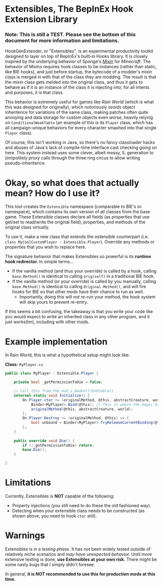 # Extensibles, The BepInEx Hook Extension Library

### Note: This is still a TEST. Please see the bottom of this document for more information and limitations.

HookGenExtender, or "Extensibles", is an experimental productivity toolkit designed to layer on top of BepInEx's built-in Hooks library. It is closely inspired by the underlying behavior of Sponge's [Mixin](https://github.com/SpongePowered/Mixin) for *Minecraft*. The behavior of Mixins requires hook classes to be instances (rather than static, like BIE hooks), and just before startup, the bytecode of a modder's mixin class is merged in with that of the class they are modding. The result is that the mixin class gets melded into the original class, and thus it gets to behave as if it is an instance of the class it is injecting into; for all intents and purposes, it *is* that class.

This behavior is extremely useful for games like *Rain World* (which is what this was designed for originally), which notoriously *avoids* object inheritence for variations of the same class, making patches often quite annoying and data storage for custom objects even worse, heavily relying on `ConditionalWeakTable` (an example of this is its `Player` class, which has all campaign-unique behaviors for every character smashed into that single `Player` class).

Of course, this isn't working in Java, so there's no fancy classloader hacks and abuses of Java's lack of compile-time interface cast checking going on here. This system instead uses some clever, albeit messy, IL generation to (im)politely proxy calls through the three ring circus to allow writing pseudo-inheritence.

# Okay, so what does that actually mean? How do I use it?

This tool creates the `Extensible` namespace (comparable to BIE's `On` namespace), which contains its own version of all classes from the base game. These Extensible classes declare all fields (as properties that use get/set to read/write the original field), properties, and methods of the original class virtually.

To use it, make a new class that extends the extensible counterpart (i.e. `class MyCoolCustomPlayer : Extensible.Player`). Override any methods or properties that you wish to replace here.

The signature behavior that makes Extensibles so powerful is its **runtime hook redirector.** In simple terms...
* If the vanilla method (and thus your override) is called by a hook, calling `base.Method()` is identical to calling `orig(self)` in a traditional BIE hook.
* If the vanilla method (or your override) is called by you manually, calling `base.Method()` is identical to calling `Original.Method()`, and will fire hooks for BIE so that other mods have their chance to run as well.
  * Importantly, doing this will *not* re-run your method, the hook system will skip yours to prevent re-entry.

If this seems a bit confusing, the takeaway is that you write your code like you would expect to write an inherited class in any other program, and it just works(tm), including with other mods.

# Example implementation

In Rain World, this is what a hypothetical setup might look like:

**Class:** `MyPlayer.cs`
```cs
public class MyPlayer : Extensible.Player {

	private bool _gotPermissionToDie = false;

	// Call this from the mod's Awake()/OnEnable()
	internal static void Initialize() {
		On.Player.ctor += (originalMethod, @this, abstractCreature, world) => {
			Binder<MyPlayer>.Bind(@this); // This is where the magic happens.
			originalMethod(@this, abstractCreature, world);
		};
		On.Player.Destroy += (originalMethod, @this) => {
			bool unbound = Binder<MyPlayer>.TryReleaseCurrentBinding(@this);
		};
	}
	
	public override void Die() {
		if (!_gotPermissionToDie) return;
		base.Die();
	}

}
```

# Limitations

Currently, Extensibles is **NOT** capable of the following:
- Property injections (you still need to do these the old fashioned way).
- Detecting when your extensible class needs to be constructed (as shown above, you need to hook `ctor` still).

# Warnings

Extensibles is in a *testing phase*. It has not been widely tested outside of relatively niche scenarios and *may have unexpected behavior.* Until more extensive testing is done, **use Extensibles at your own risk.** There might be some nasty bugs that I simply didn't foresee.

In general, **it is NOT recommended to use this for production mods at this time.**